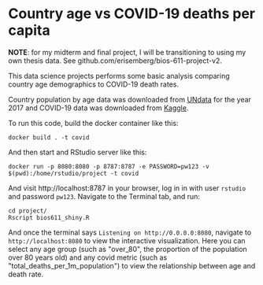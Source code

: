 Country age vs COVID-19 deaths per capita 
=========================================

**NOTE**: for my midterm and final project, I will be transitioning to using my own thesis data. See github.com/erisemberg/bios-611-project-v2. 

This data science projects performs some basic analysis comparing country age demographics to COVID-19 death rates. 

Country population by age data was downloaded from [UNdata](http://data.un.org/Data.aspx?d=POP&f=tableCode%3A22) for the year 2017 and COVID-19 data was downloaded from [Kaggle](https://www.kaggle.com/josephassaker/covid19-global-dataset). 

To run this code, build the docker container like this:

```
docker build . -t covid 
```

And then start and RStudio server like this: 

```
docker run -p 8080:8080 -p 8787:8787 -e PASSWORD=pw123 -v $(pwd):/home/rstudio/project -t covid
```

And visit http://localhost:8787 in your browser, log in in with user `rstudio` and password `pw123`. Navigate to the Terminal tab, and run:

```
cd project/
Rscript bios611_shiny.R
```

And once the terminal says `Listening on http://0.0.0.0:8080`, navigate to `http://localhost:8080` to view the interactive visualization. Here you can select any age group (such as "over_80", the proportion of the population over 80 years old) and any covid metric (such as "total_deaths_per_1m_population") to view the relationship between age and death rate. 